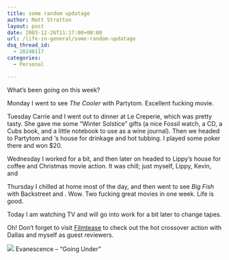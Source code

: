 ```yaml
---
title: some random updatage
author: Matt Stratton
layout: post
date: 2003-12-26T11:17:00+00:00
url: /life-in-general/some-random-updatage
dsq_thread_id:
  - 28248117
categories:
  - Personal

---
```

What&#8217;s been going on this week?

Monday I went to see _The Cooler_ with Partytom. Excellent fucking movie.

Tuesday Carrie and I went out to dinner at Le Creperie, which was pretty tasty. She gave me some &#8220;Winter Solstice&#8221; gifts (a nice Fossil watch, a CD, a Cubs book, and a little notebook to use as a wine journal). Then we headed to Partytom and &#8216;s house for drinkage and hot tubbing. I played some poker there and won $20.

Wednesday I worked for a bit, and then later on headed to Lippy&#8217;s house for coffee and Christmas movie action. It was chill; just myself, Lippy, Kevin, and

Thursday I chilled at home most of the day, and then went to see _Big Fish_ with Backstreet and . Wow. Two fucking great movies in one week. Life is good.

Today I am watching TV and will go into work for a bit later to change tapes.

Oh! Don&#8217;t forget to visit <a href="http://www.filmtease.com" target="_blank">Filmtease</a> to check out the hot crossover action with Dallas and myself as guest reviewers.

[![][1]][2] Evanescence &#8211; &#8220;Going Under&#8221;

 [1]: http://ax.phobos.apple.com.edgesuite.net/images/iTunes.gif
 [2]: http://www.itunes.com